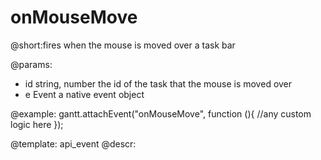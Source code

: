onMouseMove
=============

@short:fires when the mouse is moved over a task bar

	

@params:
- id		string, number		the id of the task that the mouse is moved over
- e		Event		a native event object


@example:
gantt.attachEvent("onMouseMove", function (){
    //any custom logic here
});

@template:	api_event
@descr:

